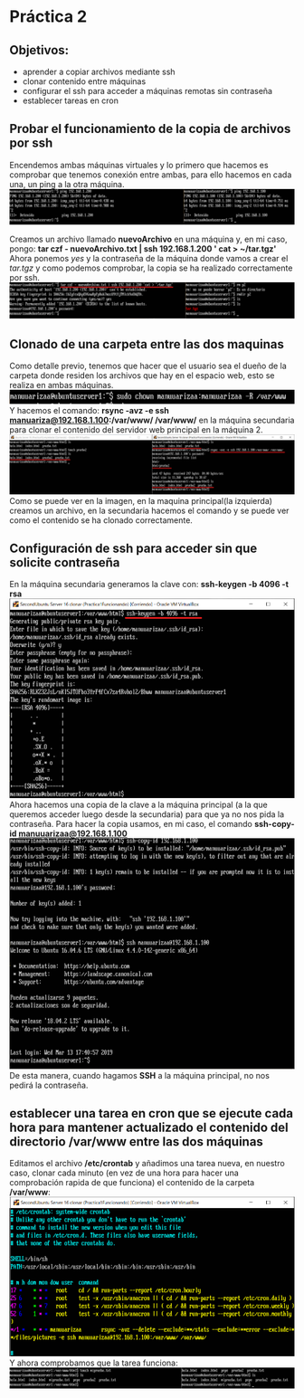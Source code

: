 # Práctica 2

## Objetivos:
- aprender a copiar archivos mediante ssh
- clonar contenido entre máquinas
- configurar el ssh para acceder a máquinas remotas sin contraseña
- establecer tareas en cron

## Probar el funcionamiento de la copia de archivos por ssh
Encendemos ambas máquinas virtuales y lo primero que hacemos es comprobar que tenemos conexión entre ambas, para ello hacemos en cada una, un ping a la otra máquina.
![imagen](https://github.com/manuuarizaa/SWAP/blob/master/practica2/ComprobacionPing.png)

Creamos un archivo llamado **nuevoArchivo** en una máquina y, en mi caso, pongo: **tar czf - nuevoArchivo.txt | ssh 192.168.1.200 ' cat > ~/tar.tgz'**
Ahora ponemos *yes* y la contraseña de la máquina donde vamos a crear el *tar.tgz* y como podemos comprobar, la copia se ha realizado correctamente por ssh.
![imagen](https://github.com/manuuarizaa/SWAP/blob/master/practica2/pruebaCopiaSSH.png)

## Clonado de una carpeta entre las dos maquinas
Como detalle previo, tenemos que hacer que el usuario sea el dueño de la carpeta donde residen los archivos que hay en el espacio web, esto se realiza en ambas máquinas.
![imagen](https://github.com/manuuarizaa/SWAP/blob/master/practica2/UsoChown.png)
Y hacemos el comando: **rsync -avz -e ssh manuariza@192.168.1.100:/var/www/ /var/www/** en la máquina secundaria para clonar el contenido del servidor web principal en la máquina 2.
![imagen](https://github.com/manuuarizaa/SWAP/blob/master/practica2/UsoDeClone.png)
Como se puede ver en la imagen, en la maquina principal(la izquierda) creamos un archivo, en la secundaria hacemos el comando y se puede ver como el contenido se ha clonado correctamente.

## Configuración de ssh para acceder sin que solicite contraseña
En la máquina secundaria generamos la clave con: **ssh-keygen -b 4096 -t rsa** 
![imagen](https://github.com/manuuarizaa/SWAP/blob/master/practica2/sshSinPass.png)
Ahora hacemos una copia de la clave a la máquina principal (a la que queremos acceder luego desde la secundaria) para que ya no nos pida la contraseña. Para hacer la copia usamos, en mi caso, el comando **ssh-copy-id manuuarizaa@192.168.1.100**
![imagen](https://github.com/manuuarizaa/SWAP/blob/master/practica2/SSHNoPideYaPass.png)
De esta manera, cuando hagamos **SSH** a la máquina principal, no nos pedirá la contraseña.

## establecer una tarea en cron que se ejecute cada hora para mantener actualizado el contenido del directorio /var/www entre las dos máquinas
Editamos el archivo **/etc/crontab** y añadimos una tarea nueva, en nuestro caso, clonar cada minuto (en vez de una hora para hacer una comprobación rapida de que funciona) el contenido de la carpeta **/var/www**:
![imagen](https://github.com/manuuarizaa/SWAP/blob/master/practica2/automatizarTarea.png)
Y ahora comprobamos que la tarea funciona:
![imagen](https://github.com/manuuarizaa/SWAP/blob/master/practica2/ComprobacionTareaCron.png)
